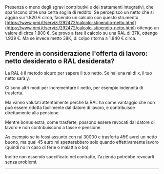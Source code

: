 Presenza o meno degli sgravi contributivi e dei trattamenti integrativi, che spariscono oltre una certa soglia di reddito. Se percepisco un netto che si aggira sui 1.820 € circa, facendo un calcolo con questo strumento [https://www.pmi.it/servizi/292472/calcolo-stipendio-netto.html](https://www.pmi.it/servizi/292472/calcolo-stipendio-netto.html) ottengo un valore di circa 1.800 €. Se provo a fare il calcolo su una RAL di 37K, ottengo 1.939 €. Ma se invece metto 38K, di colpo ritorna a 1.840 € circa.

## Prendere in considerazione l'offerta di lavoro: netto desiderato o RAL desiderata?

La RAL è il metodo sicuro per sapere il tuo netto. Se hai una ral di x, il tuo netto sarà y.

Ci sono altri modi per incrementare il netto, per esempio indennità di trasferta.

Ma vanno valutati attentamente perché la RAL ha come vantaggio che non può essere ridotta facilmente dal datore di lavoro, e contribuisce direttamente alla pensione.

Mentre bonus extra, come trasferte, possono essere revocati dal datore di lavoro e non contribuiscono a tasse e pensione.

As esempio se io fossi assunto con ral 30000 e trasferta 45€ avrei un netto buono, ma quei 45 euro mi spetterebbero solo quando effettivamente lavoro (quindi no in caso di ferie o malattia o bo).

Inoltre non essendo specificato nel contratto, l'azienda potrebbe revocarli senza problemi.

---